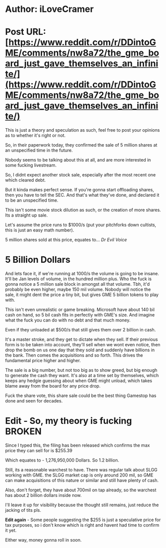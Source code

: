 # Author: iLoveCramer
# Post URL: [https://www.reddit.com/r/DDintoGME/comments/nw8a72/the_gme_board_just_gave_themselves_an_infinite/](https://www.reddit.com/r/DDintoGME/comments/nw8a72/the_gme_board_just_gave_themselves_an_infinite/)


This is just a theory and speculation as such, feel free to post your opinions as to whether it's right or not. 

So, in their paperwork today, they confirmed the sale of 5 million shares at an unspecified time in the future.

Nobody seems to be talking about this at all, and are more interested in some fucking livestream.

So, I didnt expect another stock sale, especially after the most recent one which cleared debt.

But it kinda makes perfect sense. If you're gonna start offloading shares, then you have to tell the SEC. And that's what they've done, and declared it to be an unspecified time.

This isn't some movie stock dilution as such, or the creation of more shares. Its a straight up sale. 

Let's assume the price runs to $1000/s (put your pitchforks down cultists, this is just an easy math number).

5 million shares sold at this price, equates to...  *Dr Evil Voice*

# 5 Billion Dollars

And lets face it, if we're running at 1000/s the volume is going to be insane. It'll be Jan levels of volume, in the hundred million plus. Who the fuck is gonna notice a 5 million sale block in amongst all that volume. Tbh, it'd probably be even higher, maybe 150 mil volume. Nobody will notice the sale, it might dent the price a tiny bit, but gives GME 5 billion tokens to play with. 

This isn't even unrealistic or game breaking. Microsoft have about 140 bil cash on hand, so 5 bil cash fits in perfectly with GME's size. And imagine what the fuck you can do with no debt and that much money.

Even if they unloaded at $500/s that still gives them over 2 billion in cash. 

It's a master stroke, and they get to dictate when they sell. If their previous form is to be taken into account, they'll sell when we wont even notice, then drop the bomb on us one day that they sold and suddenly have billions in the bank. Then comes the acquisitions and so forth. This drives the fundamental price higher and higher. 

The sale is a big number, but not too big as to show greed, but big enough to generate the cash they want. It's also at a time set by themselves, which keeps any hedgie guessing about when GME might unload, which takes blame away from the board for any price drop. 

Fuck the share vote, this share sale could be the best thing Gamestop has done and seen for decades.

# Edit - So, my theory is fucking **BROKEN**

Since I typed this, the filing has been released which confirms the max price they can sell for is $255.39

Which equates to - 1,276,950,000 Dollars. So 1.2 billion.

Still, its a reasonable warchest to have. There was regular talk about SLGG working with GME. the SLGG market cap is only around 200 mil, so GME can make acquisitions of this nature or similar and still have plenty of cash.

Also, don't forget, they have about 700mil on tap already, so the warchest has about 2 billion dollars inside now.

I'll leave it up for visibility because the thought still remains, just reduce the jacking of tits pls.

**Edit again** - Some people suggesting the $255 is just a speculative price for tax purposes, so i don't know which is right and havent had time to confirm it yet.

Either way, money gonna roll in soon.